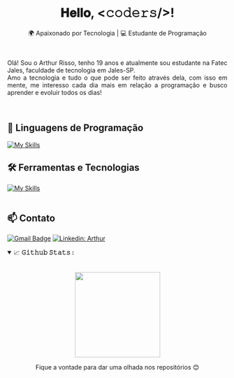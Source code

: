 <h1 align="center">
  𝐇𝐞𝐥𝐥𝐨, &lt;𝚌𝚘𝚍𝚎𝚛𝚜/&gt;!
</h1>
<hl></hl>
<p align="center">
  🌍 Apaixonado por Tecnologia | 💻 Estudante de Programação
</p><br>

<p align="justify">
  Olá! Sou o Arthur Risso, tenho 19 anos e atualmente sou estudante na Fatec Jales, faculdade de tecnologia em Jales-SP. <br>
  Amo a tecnologia e tudo o que pode ser feito através dela, com isso em mente, me interesso cada dia mais em relação a programação e busco aprender e evoluir todos os dias!
</p>
<br>

## 🚀 Linguagens de Programação
[![My Skills](https://skillicons.dev/icons?i=javascript,react,tailwind,python)](https://skillicons.dev)<br>

## 🛠️ Ferramentas e Tecnologias
[![My Skills](https://skillicons.dev/icons?i=vscode,vite,git,github)](https://skillicons.dev)<br><br>

## 📫 Contato

[![Gmail Badge](https://img.shields.io/badge/-arthur.rprodovalho@gmail.com-006bed?style=flat-square&logo=Gmail&logoColor=white&link=mailto:arthur.rprodovalho@gmail.com)](mailto:arthur.rprodovalho@gmail.com)
[![Linkedin: Arthur](https://img.shields.io/badge/-LINKEDIN-blue?style=flat-square&logo=Linkedin&logoColor=white&link=https://www.linkedin.com/in/arthur-risso/)](https://www.linkedin.com/in/arthur-risso/)

<details open="">
<summary>
  <g-emoji class="g-emoji" alias="chart_with_upwards_trend" fallback-src="https://github.githubassets.com/images/icons/emoji/unicode/1f4c8.png">📈</g-emoji>
  <strong>𝙶𝚒𝚝𝚑𝚞𝚋 𝚂𝚝𝚊𝚝𝚜 : </strong>
</summary>
<br/>

<p align="center">
    <img align="center" height="195px" src="https://github-readme-stats.vercel.app/api/top-langs/?username=arthur-risso&text_color=FFFFFF&bg_color=000000&title_color=94b4a4&langs_count=15&layout=compact&hide_border=true" />
</p>
</details>

<p align="center">
  Fique a vontade para dar uma olhada nos repositórios 😊
</p>
